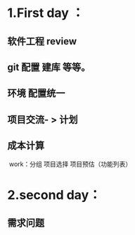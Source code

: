 # 1.First day ：

##    软件工程 review

##    git 配置 建库 等等。

##    环境 配置统一

##    项目交流- > 计划

##     成本计算

​     work：分组 项目选择 项目预估（功能列表）

# 2.second day：



## 需求问题